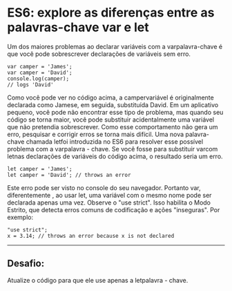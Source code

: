 # ES6: explore as diferenças entre as palavras-chave var e let

Um dos maiores problemas ao declarar variáveis ​​com a varpalavra-chave é que você pode sobrescrever declarações de variáveis ​​sem erro.

```
var camper = 'James';
var camper = 'David';
console.log(camper);
// logs 'David'
```

Como você pode ver no código acima, a campervariável é originalmente declarada como Jamese, em seguida, substituída David. Em um aplicativo pequeno, você pode não encontrar esse tipo de problema, mas quando seu código se torna maior, você pode substituir acidentalmente uma variável que não pretendia sobrescrever. Como esse comportamento não gera um erro, pesquisar e corrigir erros se torna mais difícil.
Uma nova palavra-chave chamada letfoi introduzida no ES6 para resolver esse possível problema com a varpalavra - chave. Se você fosse para substituir varcom letnas declarações de variáveis do código acima, o resultado seria um erro.

```
let camper = 'James';
let camper = 'David'; // throws an error
```

Este erro pode ser visto no console do seu navegador. Portanto var, diferentemente , ao usar let, uma variável com o mesmo nome pode ser declarada apenas uma vez. Observe o "use strict". Isso habilita o Modo Estrito, que detecta erros comuns de codificação e ações "inseguras". Por exemplo:

```
"use strict";
x = 3.14; // throws an error because x is not declared
```
---

## Desafio:

Atualize o código para que ele use apenas a letpalavra - chave.